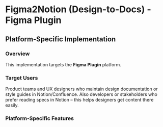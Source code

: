 # Figma2Notion (Design-to-Docs) - Figma Plugin

## Platform-Specific Implementation

### Overview
This implementation targets the **Figma Plugin** platform.

### Target Users
Product teams and UX designers who maintain design documentation or style guides in Notion/Confluence. Also developers or stakeholders who prefer reading specs in Notion – this helps designers get content there easily.

### Platform-Specific Features
